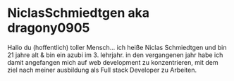 # NiclasSchmiedtgen aka dragony0905

Hallo du (hoffentlich) toller Mensch...
ich heiße Niclas Schmiedtgen und bin 21 jahre alt & bin ein azubi im 3. lehrjahr.
in den vergangenen jahr habe ich damit angefangen mich auf web development zu konzentrieren,
mit dem ziel nach meiner ausbildung als Full stack Developer zu Arbeiten.
